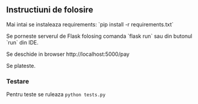 <h2>Instructiuni de folosire</h2>

<p>Mai intai se instaleaza requirements:
`pip install -r requirements.txt`</p>


<p>Se porneste serverul de Flask folosing comanda
`flask run`
sau din butonul `run` din IDE.
</p>


Se deschide in browser http://localhost:5000/pay


<p>Se plateste.</p>


<h3>Testare</h3>

Pentru teste se ruleaza `python tests.py`
